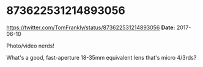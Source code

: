 # 873622531214893056
https://twitter.com/TomFrankly/status/873622531214893056
**Date:** 2017-06-10

Photo/video nerds!

What's a good, fast-aperture 18-35mm equivalent lens that's micro 4/3rds?
